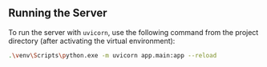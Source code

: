 ## Running the Server

To run the server with `uvicorn`, use the following command from the project directory (after activating the virtual environment):

```bash
.\venv\Scripts\python.exe -m uvicorn app.main:app --reload